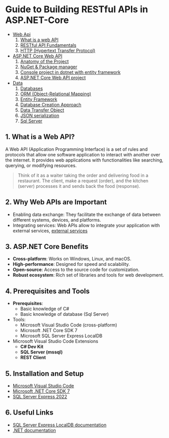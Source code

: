 # Guide to Building RESTful APIs in ASP.NET-Core

- [Web Api](./1.%20Web%20Api/README.md)
  1. [What is a web API](/1.%20Web%20Api/1.%20What%20is%20a%20web%20API.md)
  2. [RESTful API Fundamentals](/1.%20Web%20Api/2.%20RESTful%20API%20Fundamentals.md)
  3. [HTTP (Hypertext Transfer Protocol)](<./1.%20Web%20Api/3.%20HTTP%20(Hypertext%20Transfer%20Protocol).md>)
- [ASP.NET Core Web API](./2.%20ASP.NET%20Core%20Web%20API/README.md)
  1. [Anatomy of the Project](./2.%20ASP.NET%20Core%20Web%20API/1.%20Anatomy%20of%20the%20Project.md)
  2. [NuGet & Package manager](./2.%20ASP.NET%20Core%20Web%20API/2.%20NuGet.md)
  3. [Console project in dotnet with entity framework](./2.%20ASP.NET%20Core%20Web%20API/3.%20Console%20project%20in%20dotnet%20with%20entity%20framework.md)
  4. [ASP.NET Core Web API project](/2.%20ASP.NET%20Core%20Web%20API/4.%20ASP.NET%20Core%20Web%20API%20project.md)
- [Data](./3.%20Data/1.%20Data.md)
  1. [Databases](./3.%20Data/2.%20Database.md)
  2. [ORM (Object-Relational Mapping)](./3.%20Data/3.%20ORM.md)
  3. [Entity Framework](./3.%20Data/4.%20Entity%20Framework.md)
  4. [Database Creation Approach](./3.%20Data/5.%20Database%20Creation%20Approach.md)
  5. [Data Transfer Object](./3.%20Data/6.%20Data%20Transfer%20Object.md)
  6. [JSON serialization](./3.%20Data/7.%20JSON%20serialization.md)
  7. [Sql Server](./3.%20Data/8.%20Ssqlserver.md)

## 1. What is a Web API?

A Web API (Application Programming Interface) is a set of rules and protocols that allow one software application to interact with another over the internet. It provides web applications with functionalities like searching, querying, or modifying resources.

> Think of it as a waiter taking the order and delivering food in a restaurant. The client, make a request (order), and the kitchen (server) processes it and sends back the food (response).

## 2. Why Web APIs are Important

- Enabling data exchange: They facilitate the exchange of data between different systems, devices, and platforms.
- Integrating services: Web APIs allow to integrate your application with external services, [external services](1.%20Web%20Api/1.%20What%20is%20a%20web%20API.md/#external-services)

## 3. ASP.NET Core Benefits

- **Cross-platform**: Works on Windows, Linux, and macOS.
- **High-performance**: Designed for speed and scalability.
- **Open-source**: Access to the source code for customization.
- **Robust ecosystem**: Rich set of libraries and tools for web development.

## 4. Prerequisites and Tools

- **Prerequisites**:
  - Basic knowledge of C#
  - Basic knowledge of database (Sql Server)
- Tools:
  - Microsoft Visual Studio Code (cross-platform)
  - Microsoft .NET Core SDK 7
  - Microsoft SQL Server Express LocalDB
- Microsoft Visual Studio Code Extensions
  - **C# Dev Kit**
  - **SQL Server (mssql)**
  - **REST Client**

## 5. Installation and Setup

- [Microsoft Visual Studio Code](https://code.visualstudio.com/Download)
- [Microsoft .NET Core SDK 7](https://dotnet.microsoft.com/en-us/download/dotnet/7.0)
- [SQL Server Express 2022](https://go.microsoft.com/fwlink/?linkid=2215160)

## 6. Useful Links

- [SQL Server Express LocalDB documentation](https://learn.microsoft.com/en-us/sql/database-engine/configure-windows/sql-server-express-localdb?view=sql-server-ver16)
- [.NET documentation](https://learn.microsoft.com/en-us/dotnet/)
